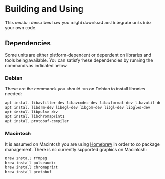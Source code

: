 # Building and Using

This section describes how you might download and integrate units
into your own code. 

## Dependencies

Some units are either platform-dependent or 
dependent on libraries and tools being available. You can satisfy
these dependencies by running the commands as indicated below.

### Debian

These are the commands you should run on Debian to install libraries needed:

```bash
apt install libavfilter-dev libavcodec-dev libavformat-dev libavutil-dev libswscale-dev libswresample-dev
apt install libdrm-dev libegl-dev libgbm-dev libgl-dev libgles-dev
apt install libpulse-dev
apt install libchromaprint1
apt install protobuf-compiler
```

### Macintosh

It is assumed on Macintosh you are using [Homebrew](https://brew.sh/) in order to do package management.
There is no currently supported graphics on Macintosh:

```bash
brew install ffmpeg
brew install pulseaudio
brew install chromaprint
brew install protobuf
```
